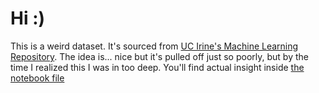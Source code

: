 # Hi :)

This is a weird dataset. It's sourced from [UC Irine's Machine Learning Repository](https://archive.ics.uci.edu/dataset/853/non+verbal+tourists+data). The idea is... nice but it's pulled off just so poorly, but by the time I realized this I was in too deep. You'll find actual insight inside [the notebook file](./final.ipynb)